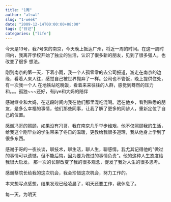 ```yaml
---
title: "1周"
author: "alswl"
slug: "1-week"
date: "2009-12-14T00:00:00+08:00"
tags: ["日记"]
categories: ["life"]
---
```


今天是13号，我7号来的南京，今天晚上抵达广州，将近一周的时间。在这一周时间内，我离开学校开始了独立的生活，认识了很多新的朋友，见到了很多强人，也改变了很多
想法。

刚到南京的第一天，下着小雨，我一个人孤零零的去公司报道，游走在南京的边缘，看着人来人往，感觉自己被世界抛弃了一样。公司也不管饭，晚上提供住处，有一次我一个人
在地铁站吃晚饭，看着来来往往的人群，感觉到蓦然的压力和。。。孤独~~~还好，有jiye和大妈的陪伴

感谢继业和大妈，在这段时间内我在他们那里混吃混喝。远在他乡，看到熟悉的朋友，是多么幸福的事情，他们那些同事，让我了解了更多的同龄人，重新定位了自己的位置。

感谢冯哥的照顾，如果没有冯哥，我在南京几乎举步维艰，他不仅照顾我的生活，给我这个刚毕业的学生带来了冬日的温暖，更教给我很多道理，我从他身上学到了很多东西。

感谢于哥的一夜长谈，聊技术，聊生活，聊人生，聊感情。我尤其记得他的"做过的事情可以遗憾，但不能后悔，因为要为做过的事情负责"。他的这种人生态度给我很大启发。
那一次的长聊改变了我的很多观念，促发了我对人生的很多思考。

感谢蔡院长给我的这次机会，我会珍惜这次机会，努力工作的。

本来想写点感想，结果发现已经凌晨了，明天还要工作，我休息了。

每一天，为明天
